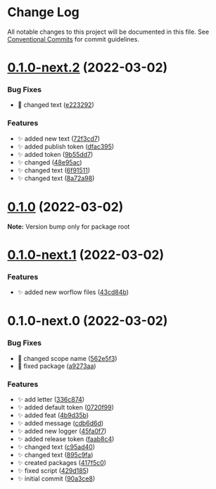 # Change Log

All notable changes to this project will be documented in this file.
See [Conventional Commits](https://conventionalcommits.org) for commit guidelines.

# [0.1.0-next.2](https://github.com/Timfts/monorepo-workflow/compare/v0.1.0-next.1...v0.1.0-next.2) (2022-03-02)


### Bug Fixes

* 🐛 changed text ([e223292](https://github.com/Timfts/monorepo-workflow/commit/e223292328bd0c62f5d60fb880c2f853a13d1c2e))


### Features

* ✨ added new text ([72f3cd7](https://github.com/Timfts/monorepo-workflow/commit/72f3cd7632d27ffd9d38c7e4572642d95f2e7d4b))
* ✨ added publish token ([dfac395](https://github.com/Timfts/monorepo-workflow/commit/dfac3958e002f4079c56ef27b5afe757b25e1c9e))
* ✨ added token ([9b55dd7](https://github.com/Timfts/monorepo-workflow/commit/9b55dd79e07b4e9aa1c5e0b8e5bd5a30be0063c9))
* ✨ changed ([48e95ac](https://github.com/Timfts/monorepo-workflow/commit/48e95ac7668dd17ad7fe70ed02c3a0d20781a738))
* ✨ changed text ([6f91511](https://github.com/Timfts/monorepo-workflow/commit/6f91511f9457eb5a6b92106d561d52d4614a2b75))
* ✨ changed text ([8a72a98](https://github.com/Timfts/monorepo-workflow/commit/8a72a987d7cc3c9641ff6461d51c5f724a0ca5b3))
# [0.1.0](https://github.com/Timfts/monorepo-workflow/compare/v0.1.0-next.1...v0.1.0) (2022-03-02)

**Note:** Version bump only for package root





# [0.1.0-next.1](https://github.com/Timfts/monorepo-workflow/compare/v0.1.0-next.0...v0.1.0-next.1) (2022-03-02)


### Features

* ✨ added new worflow files ([43cd84b](https://github.com/Timfts/monorepo-workflow/commit/43cd84b758ec86347ecb43ebae5aca799b010d0c))





# 0.1.0-next.0 (2022-03-02)


### Bug Fixes

* 🐛 changed scope name ([562e5f3](https://github.com/Timfts/monorepo-workflow/commit/562e5f34f3e10d52e358e1d9bbd217e5573c0cfa))
* 🐛 fixed package ([a9273aa](https://github.com/Timfts/monorepo-workflow/commit/a9273aad264e78153f6236957066c4bd483ae3b1))


### Features

* ✨ add letter ([336c874](https://github.com/Timfts/monorepo-workflow/commit/336c874335026fba1efbca319a19c063c6015431))
* ✨ added default token ([0720f99](https://github.com/Timfts/monorepo-workflow/commit/0720f999060bedba4aaa773ff970856e09101bb4))
* ✨ added feat ([4b9d35b](https://github.com/Timfts/monorepo-workflow/commit/4b9d35b5a4674935e68fe341471c35d14f0b70d2))
* ✨ added message ([cdb6d6d](https://github.com/Timfts/monorepo-workflow/commit/cdb6d6d92253ebd8d5f9aacdf445b6e0c8dcb603))
* ✨ added new logger ([45fa0f7](https://github.com/Timfts/monorepo-workflow/commit/45fa0f7563b58655afa9398ef8db5788db5f7072))
* ✨ added release token ([faab8c4](https://github.com/Timfts/monorepo-workflow/commit/faab8c40a73143603751f8adcd55d05e0aac3458))
* ✨ changed text ([c95ad40](https://github.com/Timfts/monorepo-workflow/commit/c95ad4078e384c2e432df7d2356e76f609c6d01e))
* ✨ changed text ([895c9fa](https://github.com/Timfts/monorepo-workflow/commit/895c9fa60d4a9157122c163d1f35829ee480cc85))
* ✨ created packages ([417f5c0](https://github.com/Timfts/monorepo-workflow/commit/417f5c05553378210998f584fe0a2cb504bf8802))
* ✨ fixed script ([429d185](https://github.com/Timfts/monorepo-workflow/commit/429d185bad26eb6a2256bd123899746da513ebf7))
* ✨ initial commit ([90a3ce8](https://github.com/Timfts/monorepo-workflow/commit/90a3ce871e0de4e9b06de1461bad9458531f79b5))
